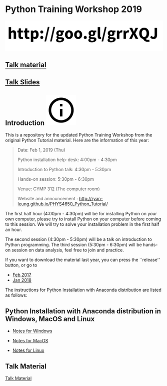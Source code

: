 # Python Training Workshop 2019

![](assets/images/link.svg)

## [Talk material](./python-training-workshop.md)

## [Talk Slides](./python_tutorial.pdf)

## Introduction ![](assets/images/ic_info_outline_black_48px.svg)
This is a repository for the updated Python Training Workshop from the original Python Tutorial material.
Here are the information of this year:

> Date: Feb 1, 2019 (Thu)
>
> Python installation help-desk: 
> 4:00pm - 4:30pm
>
> Introduction to Python talk:
> 4:30pm - 5:30pm
> 
> Hands-on session:
> 5:30pm - 6:30pm
> 
> Venue: CYMP 312 (The computer room)
>
> Website and announcement : http://ryan-leung.github.io/PHYS4650_Python_Tutorial/

The first half hour (4:00pm - 4:30pm) will be for installing Python on your own
computer, please try to install Python on your computer before coming to this
session. We will try to solve your installation problem in the first half an
hour.

The second session (4:30pm - 5:30pm) will be a talk on introduction to Python programming. 
The third session (5:30pm - 6:30pm) will be hands-on session on data analysis, feel free 
to join and practice.

If you want to download the material last year, you can press the ``release'' button, or go to
* [Feb 2017](https://github.com/ryan-leung/PHYS4650_Python_Tutorial/archive/Feb2017.zip)
* [Jan 2018](https://github.com/ryan-leung/PHYS4650_Python_Tutorial/archive/Jan2018.zip)

The instructions for Python Installation with Anaconda distribution are listed as follows:

## Python Installation with Anaconda distribution in Windows, MacOS and Linux

* [Notes for Windows](./installing-on-windows.md)

* [Notes for MacOS](./installing-on-macos.md)

* [Notes for Linux](./installing-on-linux.md)

## Talk Material 
<p class="f3">
  <a class="btn btn-large btn-blue" href="./python-training-workshop.md" role="button">Talk Material</a>
</p>

